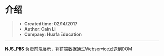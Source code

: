 介绍
===================
> - **Created time: 02/14/2017**
> - **Author: Cain Li**
> - **Company: Huafa Education**

-------------

**NJS_PRS** 负责前端展示，将前端数据通过Webservice发送到DOM 